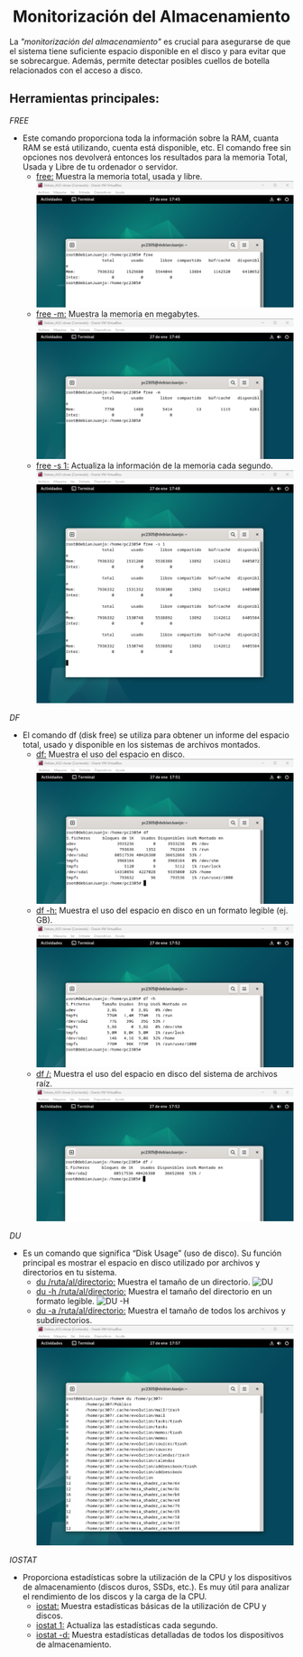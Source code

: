 # <h1 align="center"> Monitorización del Almacenamiento </h> 

La *"monitorización del almacenamiento"* es crucial para asegurarse de que el sistema tiene suficiente espacio disponible en el disco y para evitar que se sobrecargue. Además, permite detectar posibles cuellos de botella relacionados con el acceso a disco. 

## **Herramientas principales:** 

*FREE* 
- Este comando proporciona toda la información sobre la RAM, cuanta RAM se está utilizando, cuenta está disponible, etc. El comando free sin opciones nos devolverá entonces los resultados para la memoria Total, Usada y Libre de tu ordenador o servidor. 
  - <ins>free:</ins> Muestra la memoria total, usada y libre.
![FREE](img/FREE.png)
  - <ins>free -m:</ins> Muestra la memoria en megabytes.
![FREE -M](img/FREE-M.png)
  - <ins>free -s 1:</ins> Actualiza la información de la memoria cada segundo.
![FREE -S 1](img/FREE-S-1.png)
 
*DF* 
- El comando df (disk free) se utiliza para obtener un informe del espacio total, usado y disponible en los sistemas de archivos montados. 
  - <ins>df:</ins> Muestra el uso del espacio en disco.
![DF](img/DF.png)
  - <ins>df -h:</ins> Muestra el uso del espacio en disco en un formato legible (ej. GB).
![DF -R](img/DF-H.png)
  - <ins>df /:</ins> Muestra el uso del espacio en disco del sistema de archivos raíz.
![DF /](img/DF-RUTA.png)

*DU* 
- Es un comando que significa “Disk Usage” (uso de disco). Su función principal es mostrar el espacio en disco utilizado por archivos y directorios en tu sistema. 
  - <ins>du /ruta/al/directorio:</ins> Muestra el tamaño de un directorio.
![DU](img/DU.png) 
  - <ins>du -h /ruta/al/directorio:</ins> Muestra el tamaño del directorio en un formato legible.
![DU -H](img/DU-H.png)
  - <ins>du -a /ruta/al/directorio:</ins> Muestra el tamaño de todos los archivos y subdirectorios.
![DU /](img/DU-RUTA.png)

*IOSTAT* 
- Proporciona estadísticas sobre la utilización de la CPU y los dispositivos de almacenamiento (discos duros, SSDs, etc.). Es muy útil para analizar el rendimiento de los discos y la carga de la CPU. 
  - <ins>iostat:</ins> Muestra estadísticas básicas de la utilización de CPU y discos. 
  - <ins>iostat 1:</ins> Actualiza las estadísticas cada segundo. 
  - <ins>iostat -d:</ins> Muestra estadísticas detalladas de todos los dispositivos de almacenamiento.
